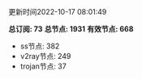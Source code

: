 更新时间2022-10-17 08:01:49

**总订阅: 73**
**总节点: 1931**
**有效节点: 668**
- ss节点: 382
- v2ray节点: 249
- trojan节点: 37
